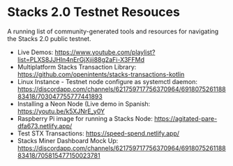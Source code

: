 # Stacks 2.0 Testnet Resouces

A running list of community-generated tools and resources for navigating the Stacks 2.0 public testnet.

- Live Demos: https://www.youtube.com/playlist?list=PLXS8JJHIn4nErGjXjii88g2aFi-X3FFMd
- Multiplatform Stacks Transaction Library: https://github.com/openintents/stacks-transactions-kotlin
- Linux Instance - Testnet node configure as systemctl daemon: https://discordapp.com/channels/621759717756370964/691807526118883418/703047755777441893
- Installing a Neon Node (Live demo in Spanish: https://youtu.be/k5XJNrE_y0Y
- Raspberry Pi image for running a Stacks Node: https://agitated-pare-dfa673.netlify.app/
- Test STX Transactions: https://speed-spend.netlify.app/
- Stacks Miner Dashboard Mock Up: https://discordapp.com/channels/621759717756370964/691807526118883418/705815477150023781
